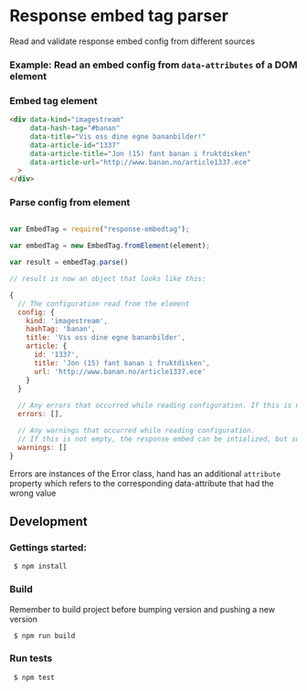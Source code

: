 # Response embed tag parser

Read and validate response embed config from different sources

### Example: Read an embed config from `data-attributes` of a DOM element

### Embed tag element

```html
<div data-kind="imagestream"
     data-hash-tag="#banan"
     data-title="Vis oss dine egne bananbilder!"
     data-article-id="1337"
     data-article-title="Jon (15) fant banan i fruktdisken"
     data-article-url="http://www.banan.no/article1337.ece"
  >
</div>
```

### Parse config from element

```javascript

var EmbedTag = require("response-embedtag");

var embedTag = new EmbedTag.fromElement(element);

var result = embedTag.parse()

// result is now an object that looks like this:

{
  // The configuration read from the element
  config: {
    kind: 'imagestream',
    hashTag: 'banan',
    title: 'Vis oss dine egne bananbilder',
    article: {
      id: '1337',
      title: 'Jon (15) fant banan i fruktdisken',
      url: 'http://www.banan.no/article1337.ece'
    }
  }
  
  // Any errors that occurred while reading configuration. If this is not empty, the response embed can not be initialized
  errors: [],

  // Any warnings that occurred while reading configuration.
  // If this is not empty, the response embed can be intialized, but some configuration values are probably just guesses
  warnings: []
}

```

Errors are instances of the Error class, hand has an additional `attribute` property which refers to
the corresponding data-attribute that had the wrong value


## Development

### Gettings started:

     $ npm install

### Build

Remember to build project before bumping version and pushing a new version

     $ npm run build

### Run tests

     $ npm test
